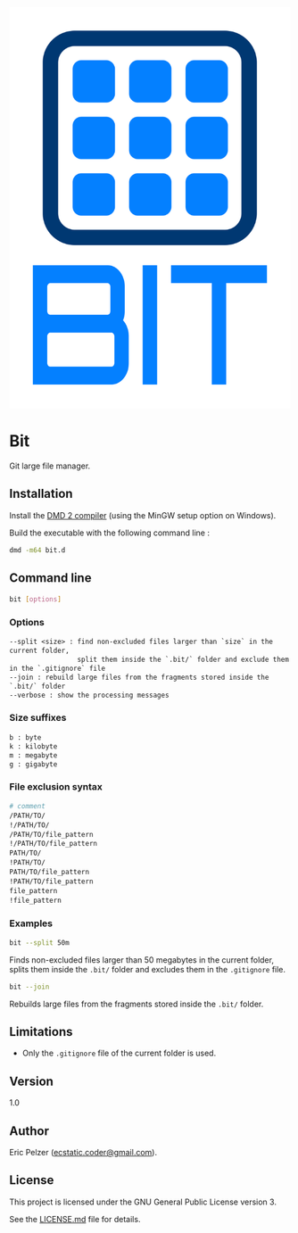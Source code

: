 ![](https://github.com/senselogic/BIT/blob/master/LOGO/bit.png)

# Bit

Git large file manager.

## Installation

Install the [DMD 2 compiler](https://dlang.org/download.html) (using the MinGW setup option on Windows).

Build the executable with the following command line :

```bash
dmd -m64 bit.d
```

## Command line

```bash
bit [options]
```

### Options

```
--split <size> : find non-excluded files larger than `size` in the current folder,
                 split them inside the `.bit/` folder and exclude them in the `.gitignore` file
--join : rebuild large files from the fragments stored inside the `.bit/` folder
--verbose : show the processing messages
```

### Size suffixes

```
b : byte
k : kilobyte
m : megabyte
g : gigabyte
```

### File exclusion syntax

```sh
# comment
/PATH/TO/
!/PATH/TO/
/PATH/TO/file_pattern
!/PATH/TO/file_pattern
PATH/TO/
!PATH/TO/
PATH/TO/file_pattern
!PATH/TO/file_pattern
file_pattern
!file_pattern
```

### Examples

```bash
bit --split 50m
```

Finds non-excluded files larger than 50 megabytes in the current folder,
splits them inside the `.bit/` folder and excludes them in the `.gitignore` file.

```bash
bit --join
```

Rebuilds large files from the fragments stored inside the `.bit/` folder.

## Limitations

* Only the `.gitignore` file of the current folder is used.

## Version

1.0

## Author

Eric Pelzer (ecstatic.coder@gmail.com).

## License

This project is licensed under the GNU General Public License version 3.

See the [LICENSE.md](LICENSE.md) file for details.
